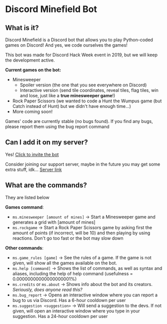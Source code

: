 # Discord Minefield Bot

## What is it?
Discord Minefield is a Discord bot that allows you to play Python-coded games on Discord!
And yes, we code ourselves the games!

This bot was made for Discord Hack Week event in 2019, but we will keep the development active.

**Current games on the bot:**
- Minesweeper
  - Spoiler version (the one that you see everywhere on Discord)
  - Interactive version (send tile coordinates, reveal tiles, flag tiles, win and lose, just like a **true minesweeper game**!)
- Rock Paper Scissors (we wanted to code a Hunt the Wumpus game (but Catch instead of Hunt) but we didn't have enough time...)
- More coming soon!

Games' code are currently stable (no bugs found). If you find any bugs, please report them using the bug report command

## Can I add it on my server?
Yes! [Click to invite the bot](https://discordapp.com/oauth2/authorize?client_id=594134805692547103&scope=bot&permissions=1409674320)

Consider joining our support server, maybe in the future you may get some extra stuff, idk...
[Server link](https://discord.gg/SxyWxWq)


## What are the commands?
They are listed below

**Games command**:
- `ms.minesweeper [amount of mines]` -> Start a Minesweeper game and generates a grid with \[amount of mines]
- `ms.rockgame` -> Start a Rock Paper Scissors game by asking first the amount of points (if incorrect, will be 10) and then playing by using reactions. Don't go too fast or the bot may slow down

**Other commands**:
- `ms.game_rules [game]` -> See the rules of a game. If the game is not given, will show all the games available on the bot.
- `ms.help [command]` -> Shows the list of commands, as well as syntax and aliases, including the help of help command (usefulness = 0.00000000000000000001%)
- `ms.credits` or `ms.about` -> Shows info about the bot and its creators. *Seriously, does anyone read this?*
- `ms.bug_report` -> Opens an interactive window where you can report a bug to us via Discord. Has a 6-hour cooldown per user
- `ms.suggestion <suggestion>` -> Will send a suggestion to the devs. If not given, will open an interactive window where you type in your suggestion. Has a 24-hour cooldown per user
